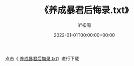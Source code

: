 ﻿---
title:  《养成暴君后悔录.txt》
date:   2022-01-01T00:00:00+00:00
author: 听松阁
layout: post
permalink: /养成暴君后悔录/
categories: 小说
tags: [小说]
---

点击《 [养成暴君后悔录.txt](http://img.660000.xyz/bookstukust/book/bntxt/10/养成暴君后悔录.txt)》进行下载